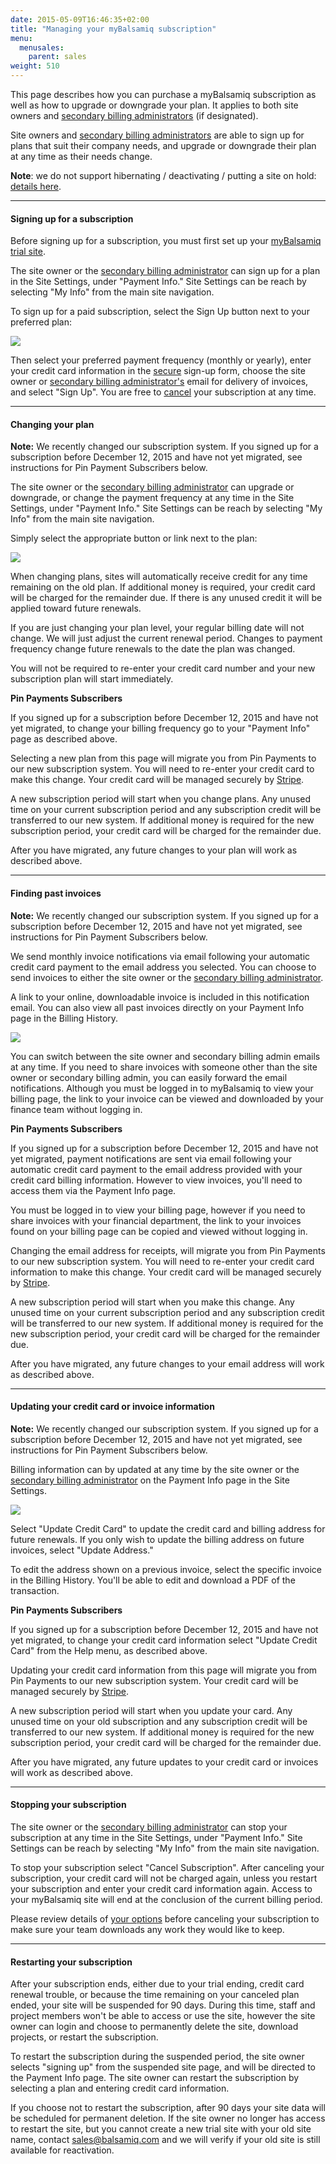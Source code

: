 ```yaml
---
date: 2015-05-09T16:46:35+02:00
title: "Managing your myBalsamiq subscription"
menu:
  menusales:
    parent: sales
weight: 510
---
```


This page describes how you can purchase a myBalsamiq subscription as well as how to upgrade or downgrade your plan. It applies to both site owners and [secondary billing administrators](https://docs.balsamiq.com/mybalsamiq/sitesettings/#4-designating-a-secondary-billing-administrator) (if designated).

Site owners and [secondary billing administrators](https://docs.balsamiq.com/mybalsamiq/sitesettings/#4-designating-a-secondary-billing-administrator) are able to sign up for plans that suit their company needs, and upgrade or downgrade their plan at any time as their needs change.

**Note**: we do not support hibernating / deactivating / putting a site on hold: [details here](/sales/hibernate/).

* * *

#### Signing up for a subscription

Before signing up for a subscription, you must first set up your [myBalsamiq trial site](http://balsamiq.com/products/mockups/mybalsamiq).

The site owner or the [secondary billing administrator](https://docs.balsamiq.com/mybalsamiq/sitesettings/#4-designating-a-secondary-billing-administrator) can sign up for a plan in the Site Settings, under "Payment Info." Site Settings can be reach by selecting "My Info" from the main site navigation.

To sign up for a paid subscription, select the Sign Up button next to your preferred plan:

![](http://media.balsamiq.com/img/support/docs/myb/payment-signup.png)

Then select your preferred payment frequency (monthly or yearly), enter your credit card information in the [secure](/sales/safe/) sign-up form, choose the site owner or [secondary billing administrator's](https://docs.balsamiq.com/mybalsamiq/sitesettings/#4-designating-a-secondary-billing-administrator) email for delivery of invoices, and select "Sign Up". You are free to [cancel](#stopping-your-subscription) your subscription at any time.

* * *

#### Changing your plan

**Note:** We recently changed our subscription system. If you signed up for a subscription before December 12, 2015 and have not yet migrated, see instructions for Pin Payment Subscribers below.

The site owner or the [secondary billing administrator](https://docs.balsamiq.com/mybalsamiq/sitesettings/#4-designating-a-secondary-billing-administrator) can upgrade or downgrade, or change the payment frequency at any time in the Site Settings, under "Payment Info." Site Settings can be reach by selecting "My Info" from the main site navigation.

Simply select the appropriate button or link next to the plan:

![](http://media.balsamiq.com/img/support/docs/myb/changeplan.png)

When changing plans, sites will automatically receive credit for any time remaining on the old plan. If additional money is required, your credit card will be charged for the remainder due. If there is any unused credit it will be applied toward future renewals.

If you are just changing your plan level, your regular billing date will not change. We will just adjust the current renewal period. Changes to payment frequency change future renewals to the date the plan was changed.

You will not be required to re-enter your credit card number and your new subscription plan will start immediately.

**Pin Payments Subscribers**

If you signed up for a subscription before December 12, 2015 and have not yet migrated, to change your billing frequency go to your "Payment Info" page as described above.

Selecting a new plan from this page will migrate you from Pin Payments to our new subscription system. You will need to re-enter your credit card to make this change. Your credit card will be managed securely by [Stripe](/sales/safe/).

A new subscription period will start when you change plans. Any unused time on your current subscription period and any subscription credit will be transferred to our new system. If additional money is required for the new subscription period, your credit card will be charged for the remainder due.

After you have migrated, any future changes to your plan will work as described above.

* * *

#### Finding past invoices

**Note:** We recently changed our subscription system. If you signed up for a subscription before December 12, 2015 and have not yet migrated, see instructions for Pin Payment Subscribers below.

We send monthly invoice notifications via email following your automatic credit card payment to the email address you selected. You can choose to send invoices to either the site owner or the [secondary billing administrator](https://docs.balsamiq.com/mybalsamiq/sitesettings/#4-designating-a-secondary-billing-administrator).

A link to your online, downloadable invoice is included in this notification email. You can also view all past invoices directly on your Payment Info page in the Billing History.

![](http://media.balsamiq.com/img/support/docs/myb/billinghistory.png)

You can switch between the site owner and secondary billing admin emails at any time. If you need to share invoices with someone other than the site owner or secondary billing admin, you can easily forward the email notifications. Although you must be logged in to myBalsamiq to view your billing page, the link to your invoice can be viewed and downloaded by your finance team without logging in.

**Pin Payments Subscribers**

If you signed up for a subscription before December 12, 2015 and have not yet migrated, payment notifications are sent via email following your automatic credit card payment to the email address provided with your credit card billing information. However to view invoices, you'll need to access them via the Payment Info page.

You must be logged in to view your billing page, however if you need to share invoices with your financial department, the link to your invoices found on your billing page can be copied and viewed without logging in.

Changing the email address for receipts, will migrate you from Pin Payments to our new subscription system. You will need to re-enter your credit card information to make this change. Your credit card will be managed securely by [Stripe](/sales/safe/).

A new subscription period will start when you make this change. Any unused time on your current subscription period and any subscription credit will be transferred to our new system. If additional money is required for the new subscription period, your credit card will be charged for the remainder due.

After you have migrated, any future changes to your email address will work as described above.

* * *

#### Updating your credit card or invoice information

**Note:** We recently changed our subscription system. If you signed up for a subscription before December 12, 2015 and have not yet migrated, see instructions for Pin Payment Subscribers below.

Billing information can by updated at any time by the site owner or the [secondary billing administrator](https://docs.balsamiq.com/mybalsamiq/sitesettings/#4-designating-a-secondary-billing-administrator) on the Payment Info page in the Site Settings.

![](http://media.balsamiq.com/img/support/docs/myb/billinginfo.png)

Select "Update Credit Card" to update the credit card and billing address for future renewals. If you only wish to update the billing address on future invoices, select "Update Address."

To edit the address shown on a previous invoice, select the specific invoice in the Billing History. You'll be able to edit and download a PDF of the transaction.

**Pin Payments Subscribers**

If you signed up for a subscription before December 12, 2015 and have not yet migrated, to change your credit card information select "Update Credit Card" from the Help menu, as described above.

Updating your credit card information from this page will migrate you from Pin Payments to our new subscription system. Your credit card will be managed securely by [Stripe](/sales/safe/).

A new subscription period will start when you update your card. Any unused time on your old subscription and any subscription credit will be transferred to our new system. If additional money is required for the new subscription period, your credit card will be charged for the remainder due.

After you have migrated, any future updates to your credit card or invoices will work as described above.

* * *

#### Stopping your subscription

The site owner or the [secondary billing administrator](https://docs.balsamiq.com/mybalsamiq/sitesettings/#4-designating-a-secondary-billing-administrator) can stop your subscription at any time in the Site Settings, under "Payment Info." Site Settings can be reach by selecting "My Info" from the main site navigation.

To stop your subscription select "Cancel Subscription". After canceling your subscription, your credit card will not be charged again, unless you restart your subscription and enter your credit card information again. Access to your myBalsamiq site will end at the conclusion of the current billing period.

Please review details of [your options](https://docs.balsamiq.com/mybalsamiq/sitesettings/#administration) before canceling your subscription to make sure your team downloads any work they would like to keep.

* * *

#### Restarting your subscription

After your subscription ends, either due to your trial ending, credit card renewal trouble, or because the time remaining on your canceled plan ended, your site will be suspended for 90 days. During this time, staff and project members won't be able to access or use the site, however the site owner can login and choose to permanently delete the site, download projects, or restart the subscription.

To restart the subscription during the suspended period, the site owner selects "signing up" from the suspended site page, and will be directed to the Payment Info page. The site owner can restart the subscription by selecting a plan and entering credit card information.

If you choose not to restart the subscription, after 90 days your site data will be scheduled for permanent deletion. If the site owner no longer has access to restart the site, but you cannot create a new trial site with your old site name, contact [sales@balsamiq.com](mailto:sales@balsamiq.com) and we will verify if your old site is still available for reactivation.